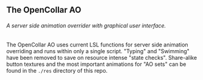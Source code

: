 ## The OpenCollar AO

###### A server side animation overrider with graphical user interface.

The OpenCollar AO uses current LSL functions for server side animation overriding and runs within only a single script. "Typing" and "Swimming" have been removed to save on resource intense "state checks". Share-alike button textures and the most important animations for "AO sets" can be found in the ``./res`` directory of this repo.
